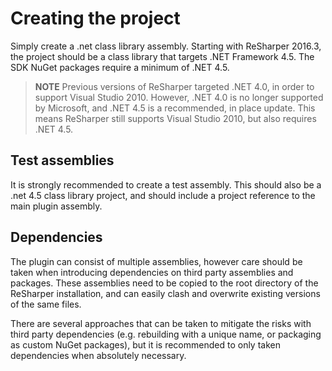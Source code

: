 ---
---

# Creating the project

Simply create a .net class library assembly. Starting with ReSharper 2016.3, the project should be a class library that targets .NET Framework 4.5. The SDK NuGet packages require a minimum of .NET 4.5.

> **NOTE** Previous versions of ReSharper targeted .NET 4.0, in order to support Visual Studio 2010. However, .NET 4.0 is no longer supported by Microsoft, and .NET 4.5 is a recommended, in place update. This means ReSharper still supports Visual Studio 2010, but also requires .NET 4.5.

## Test assemblies

It is strongly recommended to create a test assembly. This should also be a .net 4.5 class library project, and should include a project reference to the main plugin assembly.

## Dependencies

The plugin can consist of multiple assemblies, however care should be taken when introducing dependencies on third party assemblies and packages. These assemblies need to be copied to the root directory of the ReSharper installation, and can easily clash and overwrite existing versions of the same files.

There are several approaches that can be taken to mitigate the risks with third party dependencies (e.g. rebuilding with a unique name, or packaging as custom NuGet packages), but it is recommended to only taken dependencies when absolutely necessary.
